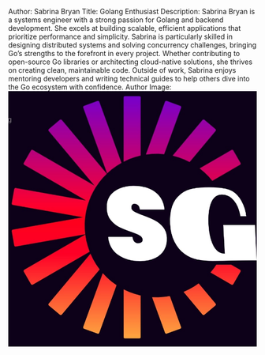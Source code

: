 Author: Sabrina Bryan
Title: Golang Enthusiast
Description: Sabrina Bryan is a systems engineer with a strong passion for Golang and backend development. She excels at building scalable, efficient applications that prioritize performance and simplicity. Sabrina is particularly skilled in designing distributed systems and solving concurrency challenges, bringing Go’s strengths to the forefront in every project. Whether contributing to open-source Go libraries or architecting cloud-native solutions, she thrives on creating clean, maintainable code. Outside of work, Sabrina enjoys mentoring developers and writing technical guides to help others dive into the Go ecosystem with confidence.
Author Image: ![sabrina-bryan](./assets/sabrina-bryan.jpg)